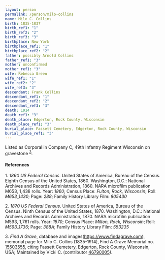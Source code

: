```yaml
---
layout: person
permalink: /person/milo-collins
name: Milo C. Collins
birth: 1835-1837
birth_ref1: "1"
birth_ref2: "2"
birth_ref3: "3"
birthplace: New York
birthplace_ref1: "1"
birthplace_ref2: "2"
father: possibly Arnold Collins
father_ref1: "3"
mother: unconfirmed
mother_ref1: "3"
wife: Rebecca Green
wife_ref1: "1"
wife_ref2: "2"
wife_ref3: "3"
descendant: Frank Collins
descendant_ref1: "1"
descendant_ref2: "2"
descendant_ref3: "3"
death: 1914
death_ref1: "3"
death_place: Edgerton, Rock County, Wisconsin
death_place_ref1: "3"
burial_place: Fassett Cemetery, Edgerton, Rock County, Wisconsin
burial_place_ref1: "3"
---
```


Listed as Corporal in Company C, 49th Infantry Regiment Wisconsin on gravestone <sup>[3](#3)</sup>.

#### References

<a id="1">1. </a> _1860 US Federal Census_. United States of America, Bureau of the Census. Eighth Census of the United States, 1860. Washington, D.C.: National Archives and Records Administration, 1860. NARA microfilm publication M653, 1,438 rolls. Year: _1860_; Census Place: _Fulton, Rock, Wisconsin_; Roll: _M653_1430_; Page: _288_; Family History Library Film: _805430_

<a id="2">2. </a> _1870 US Federal Census_. United States of America, Bureau of the Census. Ninth Census of the United States, 1870. Washington, D.C.: National Archives and Records Administration, 1870. NARA microfilm publication M593, 1,761 rolls. Year: _1870_; Census Place: _Milton, Rock, Wisconsin_; Roll: _M593_1736_; Page: _388A_; Family History Library Film: _553235_

<a id="3">3. </a> _Find A Grave_, database and images(<https://www.findagrave.com>), memorial page for Milo C. Collins (1835-1914), Find A Grave Memorial no. [15503555](https://www.findagrave.com/memorial/15503555), citing Fassett Cemetery, Edgerton, Rock County, Wisconsin, USA; Maintained by Vicki C. (contributor [46790005](https://www.findagrave.com/user/profile/46790005)). 
